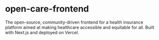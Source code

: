 # open-care-frontend
The open-source, community-driven frontend for a health insurance platform aimed at making healthcare accessible and equitable for all. Built with Next.js and deployed on Vercel.
